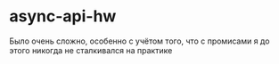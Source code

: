 # async-api-hw

Было очень сложно, особенно с учётом того, что с промисами я до этого никогда не сталкивался на практике
